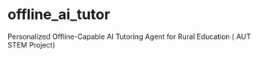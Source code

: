 # offline_ai_tutor
Personalized Offline-Capable AI Tutoring Agent for Rural Education ( AUT STEM Project)
